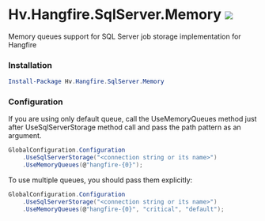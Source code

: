 # Hv.Hangfire.SqlServer.Memory <a href="https://www.nuget.org/packages/Hv.Hangfire.SqlServer.Memory/"><img src="https://img.shields.io/nuget/v/Hv.Hangfire.SqlServer.Memory.svg?style=flat" /> </a>
Memory queues support for SQL Server job storage implementation for Hangfire

### Installation
```powershell
Install-Package Hv.Hangfire.SqlServer.Memory
```

### Configuration
If you are using only default queue, call the UseMemoryQueues method just after UseSqlServerStorage method call and pass the path pattern as an argument.

```csharp
GlobalConfiguration.Configuration
    .UseSqlServerStorage("<connection string or its name>")
    .UseMemoryQueues(@"hangfire-{0}");
```

To use multiple queues, you should pass them explicitly:

```csharp
GlobalConfiguration.Configuration
    .UseSqlServerStorage("<connection string or its name>")
    .UseMemoryQueues(@"hangfire-{0}", "critical", "default");
```
